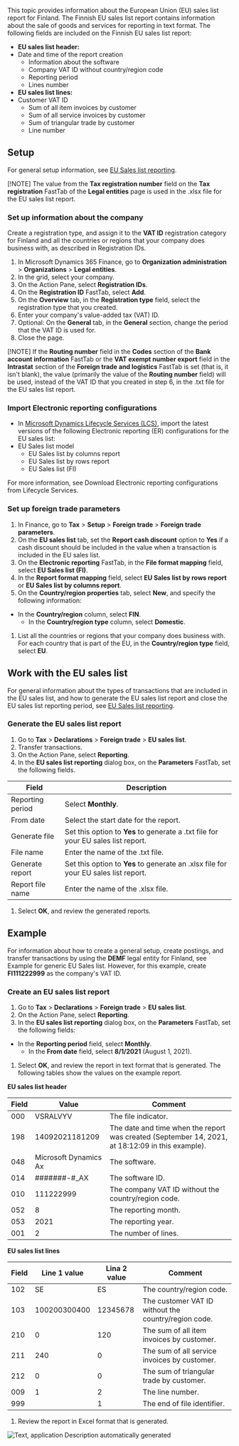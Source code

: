 This topic provides information about the European Union (EU) sales list report for Finland. The Finnish EU sales list report contains information about the sale of goods and services for reporting in text format. The following fields are included on the Finnish EU sales list report:

-   **EU sales list header:**
-   Date and time of the report creation
    -   Information about the software
    -   Company VAT ID without country/region code
    -   Reporting period
    -   Lines number
-   **EU sales list lines:**
-   Customer VAT ID
    -   Sum of all item invoices by customer
    -   Sum of all service invoices by customer
    -   Sum of triangular trade by customer
    -   Line number

## Setup

For general setup information, see [EU Sales list reporting](https://docs.microsoft.com/dynamics365/finance/localizations/emea-eu-sales-list#prerequisites).

[!NOTE] The value from the **Tax registration number** field on the **Tax registration** FastTab of the **Legal entities** page is used in the .xlsx file for the EU sales list report.

### Set up information about the company

Create a registration type, and assign it to the **VAT ID** registration category for Finland and all the countries or regions that your company does business with, as described in Registration IDs.

1.  In Microsoft Dynamics 365 Finance, go to **Organization administration** \> **Organizations** \> **Legal entities**.
2.  In the grid, select your company.
3.  On the Action Pane, select **Registration IDs**.
4.  On the **Registration ID** FastTab, select **Add**.
5.  On the **Overview** tab, in the **Registration type** field, select the registration type that you created.
6.  Enter your company's value-added tax (VAT) ID.
7.  Optional: On the **General** tab, in the **General** section, change the period that the VAT ID is used for.
8.  Close the page.

[!NOTE] If the **Routing number** field in the **Codes** section of the **Bank account information** FastTab or the **VAT exempt number export** field in the **Intrastat** section of the **Foreign trade and logistics** FastTab is set (that is, it isn't blank), the value (primarily the value of the **Routing number** field) will be used, instead of the VAT ID that you created in step 6, in the .txt file for the EU sales list report.

### Import Electronic reporting configurations

-   In [Microsoft Dynamics Lifecycle Services (LCS)](https://lcs.dynamics.com/Logon/Index), import the latest versions of the following Electronic reporting (ER) configurations for the EU sales list:
-   EU Sales list model
    -   EU Sales list by columns report
    -   EU Sales list by rows report
    -   EU Sales list (FI)

For more information, see Download Electronic reporting configurations from Lifecycle Services.

### Set up foreign trade parameters

1.  In Finance, go to **Tax** \> **Setup** \> **Foreign trade** \> **Foreign trade parameters**.
2.  On the **EU sales list** tab, set the **Report cash discount** option to **Yes** if a cash discount should be included in the value when a transaction is included in the EU sales list.
3.  On the **Electronic reporting** FastTab, in the **File format mapping** field, select **EU Sales list (FI)**.
4.  In the **Report format mapping** field, select **EU Sales list by rows report** or **EU Sales list by columns report**.
5.  On the **Country/region properties** tab, select **New**, and specify the following information:
-   In the **Country/region** column, select **FIN**.
    -   In the **Country/region type** column, select **Domestic**.
1.  List all the countries or regions that your company does business with. For each country that is part of the EU, in the **Country/region type** field, select **EU**.

## Work with the EU sales list

For general information about the types of transactions that are included in the EU sales list, and how to generate the EU sales list report and close the EU sales list reporting period, see [EU Sales list reporting](https://docs.microsoft.com/dynamics365/finance/localizations/emea-eu-sales-list#working-with-the-esl).

### Generate the EU sales list report

1.  Go to **Tax** \> **Declarations** \> **Foreign trade** \> **EU sales list**.
2.  Transfer transactions.
3.  On the Action Pane, select **Reporting**.
4.  In the **EU sales list reporting** dialog box, on the **Parameters** FastTab, set the following fields.

| Field            | Description                                                                         |
|------------------|-------------------------------------------------------------------------------------|
| Reporting period | Select **Monthly**.                                                                 |
| From date        | Select the start date for the report.                                               |
| Generate file    | Set this option to **Yes** to generate a .txt file for your EU sales list report.   |
| File name        | Enter the name of the .txt file.                                                    |
| Generate report  | Set this option to **Yes** to generate an .xlsx file for your EU sales list report. |
| Report file name | Enter the name of the .xlsx file.                                                   |

1.  Select **OK**, and review the generated reports.

## Example

For information about how to create a general setup, create postings, and transfer transactions by using the **DEMF** legal entity for Finland, see Example for generic EU Sales list. However, for this example, create **FI111222999** as the company's VAT ID.

### Create an EU sales list report

1.  Go to **Tax** \> **Declarations** \> **Foreign trade** \> **EU sales list**.
2.  On the Action Pane, select **Reporting**.
3.  In the **EU sales list reporting** dialog box, on the **Parameters** FastTab, set the following fields:
-   In the **Reporting period** field, select **Monthly**.
    -   In the **From date** field, select **8/1/2021** (August 1, 2021).
1.  Select **OK**, and review the report in text format that is generated. The following tables show the values on the example report.

**EU sales list header**

| Field | Value                 | Comment                                                                                          |
|-------|-----------------------|--------------------------------------------------------------------------------------------------|
| 000   | VSRALVYV              | The file indicator.                                                                              |
| 198   | 14092021181209        | The date and time when the report was created (September 14, 2021, at 18:12:09 in this example). |
| 048   | Microsoft Dynamics Ax | The software.                                                                                    |
| 014   | \#\#\#\#\#\#\#-\#_AX  | The software ID.                                                                                 |
| 010   | 111222999             | The company VAT ID without the country/region code.                                              |
| 052   | 8                     | The reporting month.                                                                             |
| 053   | 2021                  | The reporting year.                                                                              |
| 001   | 2                     | The number of lines.                                                                             |

**EU sales list lines**

| Field | Line 1 value | Lina 2 value | Comment                                              |
|-------|--------------|--------------|------------------------------------------------------|
| 102   | SE           | ES           | The country/region code.                             |
| 103   | 100200300400 | 12345678     | The customer VAT ID without the country/region code. |
| 210   | 0            | 120          | The sum of all item invoices by customer.            |
| 211   | 240          | 0            | The sum of all service invoices by customer.         |
| 212   | 0            | 0            | The sum of triangular trade by customer.             |
| 009   | 1            | 2            | The line number.                                     |
| 999   |              | 1            | The end of file identifier.                          |

1.  Review the report in Excel format that is generated.

![Text, application Description automatically generated](media/3c07f13264de329445630cff2bcc776e.png)
